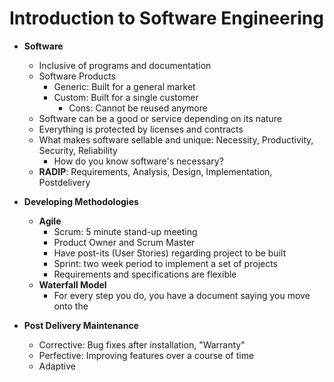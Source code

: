 # Introduction to Software Engineering

* **Software**
  * Inclusive of programs and documentation
  * Software Products
    * Generic: Built for a general market
    * Custom: Built for a single customer
      * Cons: Cannot be reused anymore
  * Software can be a good or service depending on its nature
  * Everything is protected by licenses and contracts
  * What makes software sellable and unique: Necessity, Productivity, Security, Reliability
    * How do you know software's necessary?
  * **RADIP**: Requirements, Analysis, Design, Implementation, Postdelivery

* **Developing Methodologies**
  * **Agile**
    * Scrum: 5 minute stand-up meeting
    * Product Owner and Scrum Master
    * Have post-its (User Stories) regarding project to be built
    * Sprint: two week period to implement a set of projects
    * Requirements and specifications are flexible
  * **Waterfall Model**
    * For every step you do, you have a document saying you move onto the 

* **Post Delivery Maintenance**
  * Corrective: Bug fixes after installation, "Warranty"
  * Perfective: Improving features over a course of time
  * Adaptive